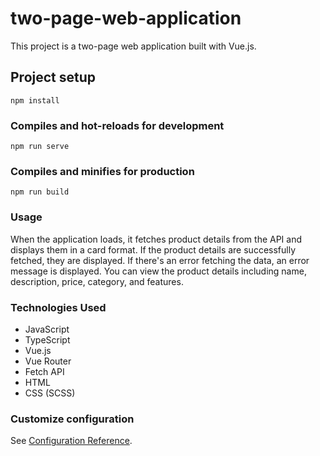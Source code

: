 # two-page-web-application

This project is a two-page web application built with Vue.js.

## Project setup
```
npm install
```

### Compiles and hot-reloads for development
```
npm run serve
```

### Compiles and minifies for production
```
npm run build
```

### Usage

When the application loads, it fetches product details from the API and displays them in a card format.
If the product details are successfully fetched, they are displayed.
If there's an error fetching the data, an error message is displayed.
You can view the product details including name, description, price, category, and features.

### Technologies Used
- JavaScript
- TypeScript
- Vue.js
- Vue Router
- Fetch API
- HTML
- CSS (SCSS)

### Customize configuration
See [Configuration Reference](https://cli.vuejs.org/config/).
